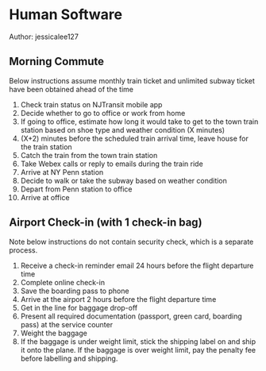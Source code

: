 # Human Software

Author: jessicalee127

## Morning Commute

Below instructions assume monthly train ticket and unlimited subway ticket have been obtained ahead of the time

1. Check train status on NJTransit mobile app
2. Decide whether to go to office or work from home
3. If going to office, estimate how long it would take to get to the town train station based on shoe type and weather condition (X minutes)
4. (X+2) minutes before the scheduled train arrival time, leave house for the train station
5. Catch the train from the town train station
6. Take Webex calls or reply to emails during the train ride
7. Arrive at NY Penn station
8. Decide to walk or take the subway based on weather condition
9. Depart from Penn station to office
10. Arrive at office


## Airport Check-in (with 1 check-in bag)

Note below instructions do not contain security check, which is a separate process.

1. Receive a check-in reminder email 24 hours before the flight departure time
2. Complete online check-in
3. Save the boarding pass to phone
4. Arrive at the airport 2 hours before the flight departure time
5. Get in the line for baggage drop-off
6. Present all required documentation (passport, green card, boarding pass) at the service counter
7. Weight the baggage
8. If the baggage is under weight limit, stick the shipping label on and ship it onto the plane. If the baggage is over weight limit, pay the penalty fee before labelling and shipping.
